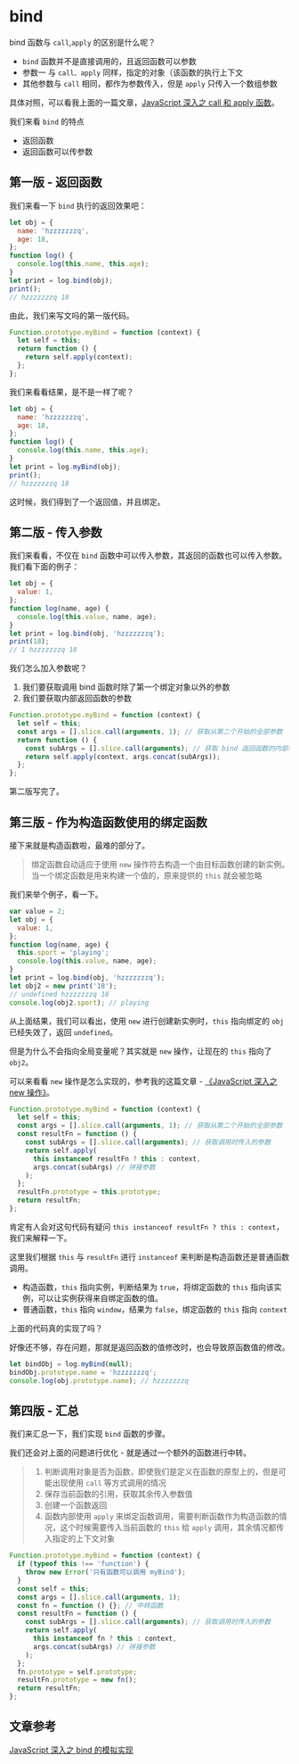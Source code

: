 # bind

bind 函数与 `call`,`apply` 的区别是什么呢？

- `bind` 函数并不是直接调用的，且返回函数可以参数
- 参数一 与 `call、apply` 同样，指定的对象（该函数的执行上下文
- 其他参数与 `call` 相同，都作为参数传入，但是 `apply` 只传入一个数组参数

具体对照，可以看我上面的一篇文章，[JavaScript 深入之 call 和 apply 函数]()。

我们来看 `bind` 的特点

- 返回函数
- 返回函数可以传参数

## 第一版 - 返回函数

我们来看一下 `bind` 执行的返回效果吧：

```javascript
let obj = {
  name: 'hzzzzzzzq',
  age: 18,
};
function log() {
  console.log(this.name, this.age);
}
let print = log.bind(obj);
print();
// hzzzzzzzq 18
```

由此，我们来写文吗的第一版代码。

```javascript
Function.prototype.myBind = function (context) {
  let self = this;
  return function () {
    return self.apply(context);
  };
};
```

我们来看看结果，是不是一样了呢？

```javascript
let obj = {
  name: 'hzzzzzzzq',
  age: 18,
};
function log() {
  console.log(this.name, this.age);
}
let print = log.myBind(obj);
print();
// hzzzzzzzq 18
```

这时候，我们得到了一个返回值，并且绑定。

## 第二版 - 传入参数

我们来看看，不仅在 `bind` 函数中可以传入参数，其返回的函数也可以传入参数。
我们看下面的例子：

```javascript
let obj = {
  value: 1,
};
function log(name, age) {
  console.log(this.value, name, age);
}
let print = log.bind(obj, 'hzzzzzzzq');
print(18);
// 1 hzzzzzzzq 18
```

我们怎么加入参数呢？

1. 我们要获取调用 bind 函数时除了第一个绑定对象以外的参数
2. 我们要获取内部返回函数的参数

```javascript
Function.prototype.myBind = function (context) {
  let self = this;
  const args = [].slice.call(arguments, 1); // 获取从第二个开始的全部参数
  return function () {
    const subArgs = [].slice.call(arguments); // 获取 bind 返回函数的内部参数
    return self.apply(context, args.concat(subArgs));
  };
};
```

第二版写完了。

## 第三版 - 作为构造函数使用的绑定函数

接下来就是构造函数啦，最难的部分了。

> 绑定函数自动适应于使用 `new` 操作符去构造一个由目标函数创建的新实例。当一个绑定函数是用来构建一个值的，原来提供的 `this` 就会被忽略

我们来举个例子，看一下。

```javascript
var value = 2;
let obj = {
  value: 1,
};
function log(name, age) {
  this.sport = 'playing';
  console.log(this.value, name, age);
}
let print = log.bind(obj, 'hzzzzzzzq');
let obj2 = new print('18');
// undefined hzzzzzzzq 18
console.log(obj2.sport); // playing
```

从上面结果，我们可以看出，使用 `new` 进行创建新实例时，`this` 指向绑定的 `obj` 已经失效了，返回 `undefined`。

但是为什么不会指向全局变量呢？其实就是 `new` 操作，让现在的 `this` 指向了 `obj2`。

可以来看看 `new` 操作是怎么实现的，参考我的这篇文章 - [《JavaScript 深入之 new 操作》]()。

```javascript
Function.prototype.myBind = function (context) {
  let self = this;
  const args = [].slice.call(arguments, 1); // 获取从第二个开始的全部参数
  const resultFn = function () {
    const subArgs = [].slice.call(arguments); // 获取调用时传入的参数
    return self.apply(
      this instanceof resultFn ? this : context,
      args.concat(subArgs) // 拼接参数
    );
  };
  resultFn.prototype = this.prototype;
  return resultFn;
};
```

肯定有人会对这句代码有疑问 `this instanceof resultFn ? this : context`，我们来解释一下。

这里我们根据 `this` 与 `resultFn` 进行 `instanceof` 来判断是构造函数还是普通函数调用。

- 构造函数，`this` 指向实例，判断结果为 `true`，将绑定函数的 `this` 指向该实例，可以让实例获得来自绑定函数的值。
- 普通函数，`this` 指向 `window`，结果为 `false`，绑定函数的 `this` 指向 `context`

上面的代码真的实现了吗？

好像还不够，存在问题，那就是返回函数的值修改时，也会导致原函数值的修改。

```javascript
let bindObj = log.myBind(null);
bindObj.prototype.name = 'hzzzzzzzq';
console.log(obj.prototype.name); // hzzzzzzzq
```

## 第四版 - 汇总

我们来汇总一下，我们实现 `bind` 函数的步骤。

我们还会对上面的问题进行优化 - 就是通过一个额外的函数进行中转。

> 1. 判断调用对象是否为函数，即使我们是定义在函数的原型上的，但是可能出现使用 `call` 等方式调用的情况
> 2. 保存当前函数的引用，获取其余传入参数值
> 3. 创建一个函数返回
> 4. 函数内部使用 `apply` 来绑定函数调用，需要判断函数作为构造函数的情况，这个时候需要传入当前函数的 `this` 给 `apply` 调用，其余情况都传入指定的上下文对象

```javascript
Function.prototype.myBind = function (context) {
  if (typeof this !== 'function') {
    throw new Error('只有函数可以调用 myBind');
  }
  const self = this;
  const args = [].slice.call(arguments, 1);
  const fn = function () {}; // 中转函数
  const resultFn = function () {
    const subArgs = [].slice.call(arguments); // 获取调用时传入的参数
    return self.apply(
      this instanceof fn ? this : context,
      args.concat(subArgs) // 拼接参数
    );
  };
  fn.prototype = self.prototype;
  resultFn.prototype = new fn();
  return resultFn;
};
```

## 文章参考

[JavaScript 深入之 bind 的模拟实现](https://github.com/mqyqingfeng/Blog/issues/12)
